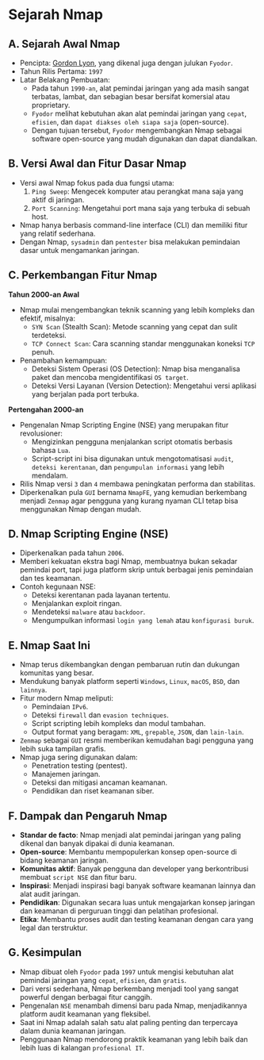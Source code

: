 # Sejarah Nmap

## A. Sejarah Awal Nmap
- Pencipta: [Gordon Lyon](https://en.wikipedia.org/wiki/Gordon_Lyon), yang dikenal juga dengan julukan `Fyodor`.
- Tahun Rilis Pertama: `1997`
- Latar Belakang Pembuatan:
   - Pada tahun `1990-an`, alat pemindai jaringan yang ada masih sangat terbatas, lambat, dan sebagian besar bersifat komersial atau proprietary.
   - `Fyodor` melihat kebutuhan akan alat pemindai jaringan yang `cepat`, `efisien`, dan `dapat diakses oleh siapa saja` (open-source).
   - Dengan tujuan tersebut, `Fyodor` mengembangkan Nmap sebagai software open-source yang mudah digunakan dan dapat diandalkan.
 
## B. Versi Awal dan Fitur Dasar Nmap
- Versi awal Nmap fokus pada dua fungsi utama:
   1. `Ping Sweep`: Mengecek komputer atau perangkat mana saja yang aktif di jaringan.
   2. `Port Scanning`: Mengetahui port mana saja yang terbuka di sebuah host.
- Nmap hanya berbasis command-line interface (CLI) dan memiliki fitur yang relatif sederhana.
- Dengan Nmap, `sysadmin` dan `pentester` bisa melakukan pemindaian dasar untuk mengamankan jaringan.

## C. Perkembangan Fitur Nmap

**Tahun 2000-an Awal**
   - Nmap mulai mengembangkan teknik scanning yang lebih kompleks dan efektif, misalnya:
     - `SYN Scan` (Stealth Scan): Metode scanning yang cepat dan sulit terdeteksi.
     - `TCP Connect Scan`: Cara scanning standar menggunakan koneksi `TCP` penuh.
   - Penambahan kemampuan:
     - Deteksi Sistem Operasi (OS Detection): Nmap bisa menganalisa paket dan mencoba mengidentifikasi `OS target`.
     - Deteksi Versi Layanan (Version Detection): Mengetahui versi aplikasi yang berjalan pada port terbuka.

**Pertengahan 2000-an**
   - Pengenalan Nmap Scripting Engine (NSE) yang merupakan fitur revolusioner:
      - Mengizinkan pengguna menjalankan script otomatis berbasis bahasa `Lua`.
      - Script-script ini bisa digunakan untuk mengotomatisasi `audit`, `deteksi kerentanan`, dan `pengumpulan informasi` yang lebih mendalam.
   - Rilis Nmap versi `3` dan `4` membawa peningkatan performa dan stabilitas.
   - Diperkenalkan pula `GUI` bernama `NmapFE`, yang kemudian berkembang menjadi `Zenmap` agar pengguna yang kurang nyaman CLI tetap bisa menggunakan Nmap dengan mudah.

## D. Nmap Scripting Engine (NSE)
- Diperkenalkan pada tahun `2006`.
- Memberi kekuatan ekstra bagi Nmap, membuatnya bukan sekadar pemindai port, tapi juga platform skrip untuk berbagai jenis pemindaian dan tes keamanan.
- Contoh kegunaan NSE:
   - Deteksi kerentanan pada layanan tertentu.
   - Menjalankan exploit ringan.
   - Mendeteksi `malware` atau `backdoor`.
   - Mengumpulkan informasi `login yang lemah` atau `konfigurasi buruk`.

## E. Nmap Saat Ini
- Nmap terus dikembangkan dengan pembaruan rutin dan dukungan komunitas yang besar.
- Mendukung banyak platform seperti `Windows`, `Linux`, `macOS`, `BSD`, dan `lainnya`.
- Fitur modern Nmap meliputi:
   - Pemindaian `IPv6`.
   - Deteksi `firewall` dan `evasion techniques`.
   - Script scripting lebih kompleks dan modul tambahan.
   - Output format yang beragam: `XML`, `grepable`, `JSON`, dan `lain-lain`.
- `Zenmap` sebagai `GUI` resmi memberikan kemudahan bagi pengguna yang lebih suka tampilan grafis.
- Nmap juga sering digunakan dalam:
   - Penetration testing (pentest).
   - Manajemen jaringan.
   - Deteksi dan mitigasi ancaman keamanan.
   - Pendidikan dan riset keamanan siber.
 
## F. Dampak dan Pengaruh Nmap
- **Standar de facto**: Nmap menjadi alat pemindai jaringan yang paling dikenal dan banyak dipakai di dunia keamanan.
- **Open-source**: Membantu mempopulerkan konsep open-source di bidang keamanan jaringan.
- **Komunitas aktif**: Banyak pengguna dan developer yang berkontribusi membuat `script NSE` dan fitur baru.
- **Inspirasi**: Menjadi inspirasi bagi banyak software keamanan lainnya dan alat audit jaringan.
- **Pendidikan**: Digunakan secara luas untuk mengajarkan konsep jaringan dan keamanan di perguruan tinggi dan pelatihan profesional.
- **Etika**: Membantu proses audit dan testing keamanan dengan cara yang legal dan terstruktur.

## G. Kesimpulan
- Nmap dibuat oleh `Fyodor` pada `1997` untuk mengisi kebutuhan alat pemindai jaringan yang `cepat`, `efisien`, dan `gratis`.
- Dari versi sederhana, Nmap berkembang menjadi tool yang sangat powerful dengan berbagai fitur canggih.
- Pengenalan `NSE` menambah dimensi baru pada Nmap, menjadikannya platform audit keamanan yang fleksibel.
- Saat ini Nmap adalah salah satu alat paling penting dan terpercaya dalam dunia keamanan jaringan.
- Penggunaan Nmap mendorong praktik keamanan yang lebih baik dan lebih luas di kalangan `profesional IT`.
